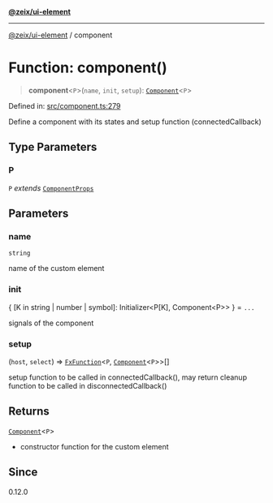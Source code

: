 [**@zeix/ui-element**](../README.md)

***

[@zeix/ui-element](../globals.md) / component

# Function: component()

> **component**\<`P`\>(`name`, `init`, `setup`): [`Component`](../type-aliases/Component.md)\<`P`\>

Defined in: [src/component.ts:279](https://github.com/zeixcom/ui-element/blob/6285025fa3b3778fb2f356dae80a5fa6250ac264/src/component.ts#L279)

Define a component with its states and setup function (connectedCallback)

## Type Parameters

### P

`P` *extends* [`ComponentProps`](../type-aliases/ComponentProps.md)

## Parameters

### name

`string`

name of the custom element

### init

\{ \[K in string \| number \| symbol\]: Initializer\<P\[K\], Component\<P\>\> \} = `...`

signals of the component

### setup

(`host`, `select`) => [`FxFunction`](../type-aliases/FxFunction.md)\<`P`, [`Component`](../type-aliases/Component.md)\<`P`\>\>[]

setup function to be called in connectedCallback(), may return cleanup function to be called in disconnectedCallback()

## Returns

[`Component`](../type-aliases/Component.md)\<`P`\>

- constructor function for the custom element

## Since

0.12.0
